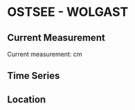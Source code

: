 # OSTSEE - WOLGAST

## Current Measurement

Current measurement: <Value topic="rivers/pegel-online/OSTSEE/WOLGAST/measurementValue"/> cm

## Time Series

<TimeSeries topic="rivers/pegel-online/OSTSEE/WOLGAST/measurementValue" period="week" />

## Location

<WorldMap>
  <Marker lat="54.04173736440726" lon="13.77037952077918" labelTopic="rivers/pegel-online/OSTSEE/WOLGAST/measurementValue" />
</WorldMap>
